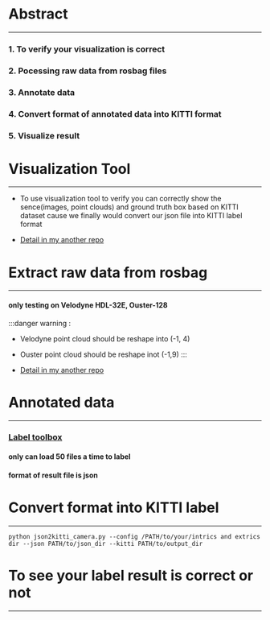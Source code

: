 # Abstract
---
### 1. To verify your visualization is correct
### 2. Pocessing raw data from rosbag files
### 3. Annotate data
### 4. Convert format of annotated data into KITTI format
### 5. Visualize result


# Visualization Tool
----
* To use visualization tool to verify you can correctly show the sence(images, point clouds) and ground truth box based on KITTI dataset cause we finally would convert our json file into KITTI label format

* [Detail in my another repo](https://github.com/s56207824inc/self-driving_visualization_ROS/tree/master)

# Extract raw data from rosbag
---

#### only testing on Velodyne HDL-32E, Ouster-128
:::danger
warning : 
* Velodyne point cloud should be reshape into (-1, 4)
* Ouster point cloud should be reshape inot (-1,9)
:::


* [Detail in my another repo](https://https://github.com/s56207824inc/ROS_bag_decoder)



# Annotated data
---
### [Label toolbox](https://github.com/ziliHarvey/smart-annotation-pointrcnn)

#### only can load 50 files a time to label
#### format of result file is json


# Convert format into KITTI label
---
```
python json2kitti_camera.py --config /PATH/to/your/intrics and extrics dir --json PATH/to/json_dir --kitti PATH/to/output_dir

```

# To see your label result is correct or not
---

